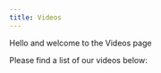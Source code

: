```yaml
---
title: Videos
---
```

Hello and welcome to the Videos page

Please find a list of our videos below:
